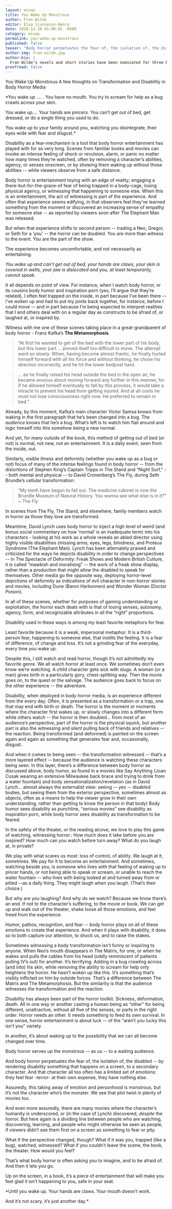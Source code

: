 ```yaml
---
layout: essay
title: You Wake Up Monstrous
author: Fran Wilde
editor: Elsa Sjunneson-Henry
date: 2018-12-20 01:00:01 -0500
category: essay
permalink: you-wake-up-monstrous
published: false
teaser: "Body horror perpetuates the fear of, the isolation of, the disabled -- by rendering disability something that happens on a screen, to a secondary character."
author-img: fran-wilde.jpg
author-bio: |
  Fran Wilde’s novels and short stories have been nominated for three Nebula Awards and two Hugos, and include her Andre Norton- and Compton-Crook-winning debut novel, _Updraft_ (Tor, 2015), its sequels, _Cloudbound_ (2016) and _Horizon_ (2017), and the novelette “The Jewel and Her Lapidary” (Tor.com Publishing, 2016). Her short stories appear in _Asimov's Science Fiction_, _Tor.com_, _Beneath Ceaseless Skies_, _Shimmer Magazine_, _Nature Futures_, and the 2017 _Year’s Best Dark Fantasy and Horror_. She writes for publications including _The Washington Post_, _Tor.com_, _Clarkesworld Magazine_, _iO9.com_, and _GeekMom.com_. You can find her on Twitter, Facebook, and at [www.franwilde.net](http://www.franwilde.net).
proofread: false
---
```


You Wake Up Monstrous
A few thoughts on Transformation and Disability in Body Horror Media


*You wake up ….
 .         You have no mouth. You try to scream for help as a bug crawls across your skin.

You wake up….                         Your hands are pincers. You can’t get out of bed, get dressed, or do a single thing you used to do.

You wake up to your family around you,
                          watching you disintegrate,                    their eyes wide
                                                              with fear and disgust.*


Disability as a fear-mechanism is a tool that body horror entertainment has played with for so very long. Scenes from familiar books and movies can invoke an intense feeling of shock or revulsion, alarm, or panic no matter how many times they’re watched, often by removing a character’s abilities, agency, or senses onscreen, or by showing them waking up without those abilities -- while viewers observe from a safe distance.

Body horror is entertainment toying with an edge of reality; engaging a there-but-for-the-grace-of fear of being trapped in a body-cage, losing physical agency, or witnessing that happening to someone else. When this is an entertainment, the act of witnessing is part of the experience. And often that experience seems edifying, in that observers feel they’ve learned something from the moment or discovered an increasing sense of empathy for someone else -- as reported by viewers soon after The Elephant Man was released.

But when that experience shifts to second person -- trading a Neo, Gregor, or Seth for a ‘you’ -- the horror can be doubled. You are more than witness to the event. You are the part of the show.

The experience becomes uncomfortable, and not necessarily as entertaining.

*You wake up and can’t get out of bed, your hands are claws, your skin is covered in welts, your jaw is                          dislocated
                and you, at least temporarily, cannot speak.*

It all depends on point of view. For instance, when I watch body horror, or its cousins body humor and inspiration porn (yes, I’ll argue that they’re related), I often feel trapped on the inside, in part because I’ve been there -- I’ve woken up and had to put my joints back together, for instance, before I could move -- and in part because I’m being expected to interpret realities that I and others deal with on a regular day as constructs to be afraid of, or laughed at, or inspired by.

Witness with me one of these scenes taking place in a great-grandparent of body horror - Franz Kafka’s **The Metamorphosis**.

>“At first he wanted to get of the bed with the lower part of his body, but this lower part … proved itself too difficult to move. The attempt went so slowly. When, having become almost frantic, he finally hurled himself forward with all his force and without thinking, he chose his direction incorrectly, and he hit the lower bedpost hard.

>... as he finally raised his head outside the bed in the open air, he became anxious about moving forward any further in this manner, for if he allowed himself eventually to fall by this process, it would take a miracle to prevent his head from getting injured. And at all costs he must not lose consciousness right now. He preferred to remain in bed.”

Already, by this moment, Kafka’s main character Victor Samsa knows from waking in the first paragraph that he’s been changed into a bug. The *audience* knows that he’s a bug. What’s left is to watch him flail around and logic himself into this somehow being a new normal.

And yet, for many outside of the book, this method of getting out of bed (or not) is normal, not new, not an entertainment. It is a daily event, seen from the inside, out.

Similarly, visible illness and deformity (whether you wake up as a bug or not) focus of many of the intense feelings found in body horror -- from the distortions of Stephen King’s Captain Tripps in The Stand and “Night Surf,” -- both mental and physical -- to David Cronenberg’s The Fly, during Seth Brundle’s cellular transformation:

>“My teeth have begun to fall out. The medicine cabinet is now the Brundle Museum of Natural History. You wanna see what else is in it?” ~ The Fly

In scenes from The Fly, The Stand, and elsewhere, family members watch in horror as those they love are transformed.

Meantime, David Lynch uses body horror to inject a high level of weird (and bonus social commentary on how ‘normal’ is an inadequate term) into his characters -  looking at his work as a whole reveals an abled director using highly visible disabilities (missing arms, eyes, legs, blindness, and Proteus Syndrome (The Elephant Man). Lynch has been alternately praised and criticized for the ways he depicts disability in order to change perspectives -- in The Spectacle of Deformity: Freak Shows and Modern British Culture, it is called “mawkish and moralising” -- the work of a freak show display, rather than a production that might allow the disabled to speak for themselves. Other media go the opposite way, deploying horror-level depictions of deformity as indications of evil character in non-horror stories and movies, including Dune (Baron Harkonnen) and Wonder Woman (Doctor Poison).

In all of these scenes, whether for purposes of gaining understanding or exploitation, the horror each deals with is that of losing senses, autonomy, agency, form, and recognizable attributes in all the “right” proportions.

Disability used in these ways is among my least favorite metaphors for fear.

Least favorite because it is a weak, impersonal metaphor. It is a third-person fear, happening to someone else, that instills the feeling. It is a fear of difference, of change and loss. It’s not a grinding fear of the everyday, every time you wake up.

Despite this, I still watch and read horror, though it’s not admittedly my favorite genre. We all watch horror at least once. We sometimes don’t even know we’re watching. A child character gets sick with slugs. A woman (or a man) gives birth in a particularly gory, chest-splitting way. Then the movie goes on, to the quest or the salvage. The audience goes back to focus on the other experience -- the adventure.

Disability, when deployed in body horror media, is an experience different from the every day. Often, it is presented as a transformation or a trap, one that may end with birth or death. The horror is the moment or moments where the character first wakes up, or slowly changes into a different form while others watch -- the horror is then doubled… from most of an audience’s perspective, part of the horror is the physical squick, but another part is also the witnessing and silent pulling back of friends and relatives -- the reaction. Being transformed (and deformed) is painted on the screen again and again as something that generates fear and, occasionally, disgust.

And when it comes to being seen -- the transformation witnessed -- that’s a more layered effect -- because the audience is watching these characters being seen. In this layer, there’s a difference between body horror as discussed above, body humor, as found in a movies like Say Anything (Joan Cusak wearing an extensive Milwaukee back brace and trying to drink from a water fountain) and body sensationalization/revelation (as in David Lynch… almost always the externalist view: seeing -- yes -- disabled bodies, but seeing them from the exterior perspective, sometimes almost as objects, often as a means to help the viewer grow in their own understanding, rather than getting to know the person in that body) Body humor sees disability as punchline, “serious movies” see disability  as inspiration porn, while body horror sees disability as transformation to be feared.

In the safety of the theater, or the reading alcove, we love to play this game of watching, witnessing horror.: How much does it take before you are inspired? How much can you watch before turn away? What do you laugh at, in private?

We play with what scares us most: loss of control, of ability. We laugh at it, sometimes. We pay for it to become an entertainment. And sometimes, watching beside you, is someone who lives with that feeling of waking up to pincer hands, or not being able to speak or scream, or unable to reach the water fountain -- who lives with being looked at and turned away from or pitied --as a daily thing. They might laugh when you laugh. (That’s their choice.)

But why are you laughing? And why do we watch? Because we know there’s an end. If not to the character’s suffering, to the movie or book. We can get up and walk out of the theater, shake loose all those emotions, and feel freed from the experience.

Humor, pathos, recognition, and fear -- body horror plays on all of these emotions to create that experience. And when it plays with disability, it does so to both capture our attention, to shock us, and to raise the stakes.

Sometimes witnessing a body transformation isn’t funny or inspiring to anyone. When Neo’s mouth disappears in The Matrix, for one, or when he wakes and pulls the cables from his head (oddly reminiscent of patients pulling IV’s out) for another. It’s terrifying. Adding in a bug crawling across (and into) his skin, while removing the ability to scream for help only heightens the horror. He hasn’t woken up like this. It’s something that’s visibly inflicted on him by outside forces. That’s a difference between The Matrix and The Metamorphosis. But the similarity is that the audience witnesses the transformation and the reaction.

Disability has always been part of the horror toolkit. Sickness, deformation, death. All in one way or another casting a human being as “other” for being different, unattractive, without all five of the senses, or parts in the right order. Horror needs an other. It needs something to feed its own survival. In one sense, horror entertainment is about luck -- of the “aren’t you lucky this isn’t you” variety.

In another, it’s about waking up to the possibility that we can all become changed over time.

Body horror serves up the monstrous -- as us -- to a waiting audience.

And body horror perpetuates the fear of, the isolation of, the disabled -- by rendering disability something that happens on a screen, to a secondary character. And that character all too often has a limited set of emotions: they feel fear -terror- at their own expense, they have nothing else.

Assuredly, this taking away of emotion and personhood is monstrous, but it’s not the character who’s the monster. We see that plot twist in plenty of movies too.

And even more assuredly, there are many movies where the character’s humanity is underscored, or (in the case of Lynch) discovered, *despite* the horror. But here again is a dividing line between people who are watching, discovering, learning, and people who might otherwise be seen as people, if viewers didn’t see them first on a screen as something to fear or pity.

What if the perspective changed, though? What if it was you, trapped (like a bug), watched, witnessed? What if you couldn’t leave the scene, the book, the theater. How would you feel?

That’s what body horror is often asking you to imagine, and to be afraid of. And then it lets you go.

Up on the screen, in a book, it’s a piece of entertainment that will make you feel glad it isn’t  happening to you, safe in your seat.

*Until you wake up.
                 Your hands are claws. Your mouth doesn’t work.

And it’s not scary, it’s just another day.*
